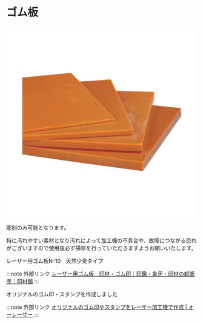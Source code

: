 # ゴム板

![](/assets/K793285_3L1.jpg)

彫刻のみ可能となります。

特に汚れやすい素材となり汚れによって加工機の不具合や、故障につながる恐れがございますので使用後必ず掃除を行っていただきますようお願いいたします。

レーザー用ゴム板N-10　天然少臭タイプ

:::note 外部リンク
[レーザー用ゴム板　印材・ゴム印｜印鑑・象牙・印材の卸販売｜印材館](http://www.e-inzai.com/shop/www/shop/rsd/gomuinfuzoku/laser_gomu.html) 
:::



オリジナルのゴム印・スタンプを作成しました

:::note 外部リンク
[オリジナルのゴム印やスタンプをレーザー加工機で作成 | オーレーザー](https://www.oh-laser.com/application/rubber_stamp02) 
:::

